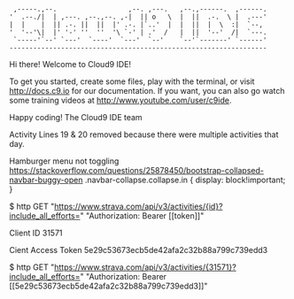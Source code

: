
     ,-----.,--.                  ,--. ,---.   ,--.,------.  ,------.
    '  .--./|  | ,---. ,--.,--. ,-|  || o   \  |  ||  .-.  \ |  .---'
    |  |    |  || .-. ||  ||  |' .-. |`..'  |  |  ||  |  \  :|  `--, 
    '  '--'\|  |' '-' ''  ''  '\ `-' | .'  /   |  ||  '--'  /|  `---.
     `-----'`--' `---'  `----'  `---'  `--'    `--'`-------' `------'
    ----------------------------------------------------------------- 


Hi there! Welcome to Cloud9 IDE!

To get you started, create some files, play with the terminal,
or visit http://docs.c9.io for our documentation.
If you want, you can also go watch some training videos at
http://www.youtube.com/user/c9ide.

Happy coding!
The Cloud9 IDE team


Activity Lines 19 & 20 removed because there were multiple activities that day.


Hamburger menu not toggling
https://stackoverflow.com/questions/25878450/bootstrap-collapsed-navbar-buggy-open
.navbar-collapse.collapse.in {
  display: block!important;
}


$ http GET "https://www.strava.com/api/v3/activities/{id}?include_all_efforts=" "Authorization: Bearer [[token]]"

Client ID	31571

Cient Access Token     5e29c53673ecb5de42afa2c32b88a799c739edd3

$ http GET "https://www.strava.com/api/v3/activities/{31571}?include_all_efforts=" "Authorization: Bearer [[5e29c53673ecb5de42afa2c32b88a799c739edd3]]"

